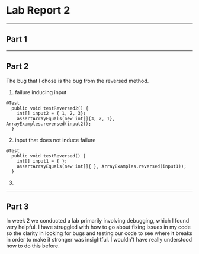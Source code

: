 # Lab Report 2
*** 
## Part 1


*** 
## Part 2
The bug that I chose is the bug from the reversed method. 
1. failure inducing input 
```
@Test 
  public void testReversed2() {
    int[] input2 = { 1, 2, 3};
    assertArrayEquals(new int[]{3, 2, 1}, ArrayExamples.reversed(input2));
  }
```
2. input that does not induce failure
```
@Test
  public void testReversed() {
    int[] input1 = { };
    assertArrayEquals(new int[]{ }, ArrayExamples.reversed(input1));
  }
  ```
3. 

***
## Part 3
In week 2 we conducted a lab primarily involving debugging, which I found very helpful. I have struggled with how to go about fixing issues in my code so the clarity in looking for bugs and testing our code to see where it breaks in order to make it stronger was insightful. I wouldn't have really understood how to do this before. 
